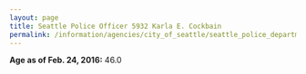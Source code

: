 ```yaml
---
layout: page
title: Seattle Police Officer 5932 Karla E. Cockbain
permalink: /information/agencies/city_of_seattle/seattle_police_department/copbook/5932/
---
```


**Age as of Feb. 24, 2016:** 46.0
